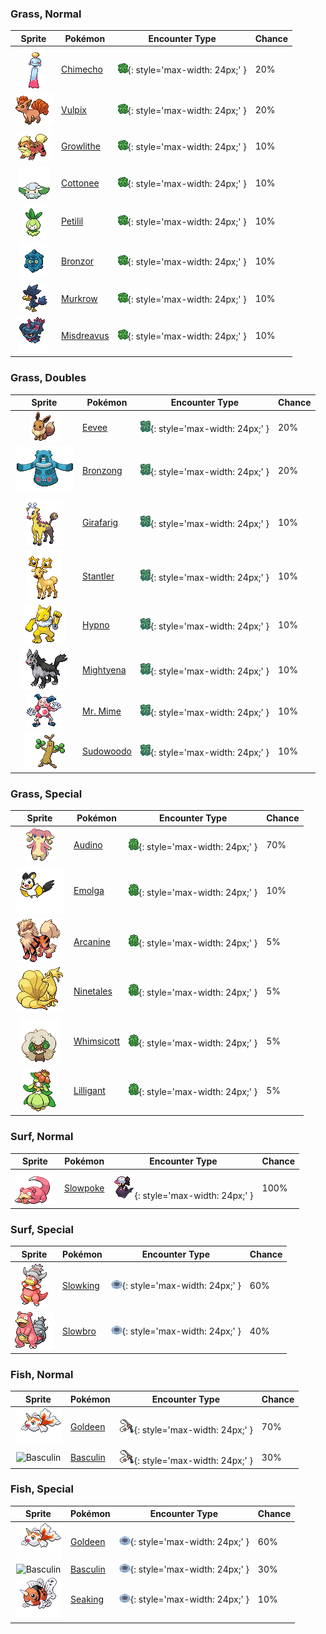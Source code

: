 

### Grass, Normal


| Sprite | Pokémon | Encounter Type | Chance |
| :---: | --- | :---: | --- |
| ![Chimecho](https://raw.githubusercontent.com/PokeAPI/sprites/master/sprites/pokemon/versions/generation-v/black-white/animated/358.gif) | [Chimecho](../pokemon/chimecho.md/) | ![Grass, Normal](../assets/encounter_types/grass_normal.png){: style='max-width: 24px;' } | 20% |
| ![Vulpix](https://raw.githubusercontent.com/PokeAPI/sprites/master/sprites/pokemon/versions/generation-v/black-white/animated/37.gif) | [Vulpix](../pokemon/vulpix.md/) | ![Grass, Normal](../assets/encounter_types/grass_normal.png){: style='max-width: 24px;' } | 20% |
| ![Growlithe](https://raw.githubusercontent.com/PokeAPI/sprites/master/sprites/pokemon/versions/generation-v/black-white/animated/58.gif) | [Growlithe](../pokemon/growlithe.md/) | ![Grass, Normal](../assets/encounter_types/grass_normal.png){: style='max-width: 24px;' } | 10% |
| ![Cottonee](https://raw.githubusercontent.com/PokeAPI/sprites/master/sprites/pokemon/versions/generation-v/black-white/animated/546.gif) | [Cottonee](../pokemon/cottonee.md/) | ![Grass, Normal](../assets/encounter_types/grass_normal.png){: style='max-width: 24px;' } | 10% |
| ![Petilil](https://raw.githubusercontent.com/PokeAPI/sprites/master/sprites/pokemon/versions/generation-v/black-white/animated/548.gif) | [Petilil](../pokemon/petilil.md/) | ![Grass, Normal](../assets/encounter_types/grass_normal.png){: style='max-width: 24px;' } | 10% |
| ![Bronzor](https://raw.githubusercontent.com/PokeAPI/sprites/master/sprites/pokemon/versions/generation-v/black-white/animated/436.gif) | [Bronzor](../pokemon/bronzor.md/) | ![Grass, Normal](../assets/encounter_types/grass_normal.png){: style='max-width: 24px;' } | 10% |
| ![Murkrow](https://raw.githubusercontent.com/PokeAPI/sprites/master/sprites/pokemon/versions/generation-v/black-white/animated/198.gif) | [Murkrow](../pokemon/murkrow.md/) | ![Grass, Normal](../assets/encounter_types/grass_normal.png){: style='max-width: 24px;' } | 10% |
| ![Misdreavus](https://raw.githubusercontent.com/PokeAPI/sprites/master/sprites/pokemon/versions/generation-v/black-white/animated/200.gif) | [Misdreavus](../pokemon/misdreavus.md/) | ![Grass, Normal](../assets/encounter_types/grass_normal.png){: style='max-width: 24px;' } | 10%

### Grass, Doubles


| Sprite | Pokémon | Encounter Type | Chance |
| :---: | --- | :---: | --- |
| ![Eevee](https://raw.githubusercontent.com/PokeAPI/sprites/master/sprites/pokemon/versions/generation-v/black-white/animated/133.gif) | [Eevee](../pokemon/eevee.md/) | ![Grass, Doubles](../assets/encounter_types/grass_doubles.png){: style='max-width: 24px;' } | 20% |
| ![Bronzong](https://raw.githubusercontent.com/PokeAPI/sprites/master/sprites/pokemon/versions/generation-v/black-white/animated/437.gif) | [Bronzong](../pokemon/bronzong.md/) | ![Grass, Doubles](../assets/encounter_types/grass_doubles.png){: style='max-width: 24px;' } | 20% |
| ![Girafarig](https://raw.githubusercontent.com/PokeAPI/sprites/master/sprites/pokemon/versions/generation-v/black-white/animated/203.gif) | [Girafarig](../pokemon/girafarig.md/) | ![Grass, Doubles](../assets/encounter_types/grass_doubles.png){: style='max-width: 24px;' } | 10% |
| ![Stantler](https://raw.githubusercontent.com/PokeAPI/sprites/master/sprites/pokemon/versions/generation-v/black-white/animated/234.gif) | [Stantler](../pokemon/stantler.md/) | ![Grass, Doubles](../assets/encounter_types/grass_doubles.png){: style='max-width: 24px;' } | 10% |
| ![Hypno](https://raw.githubusercontent.com/PokeAPI/sprites/master/sprites/pokemon/versions/generation-v/black-white/animated/97.gif) | [Hypno](../pokemon/hypno.md/) | ![Grass, Doubles](../assets/encounter_types/grass_doubles.png){: style='max-width: 24px;' } | 10% |
| ![Mightyena](https://raw.githubusercontent.com/PokeAPI/sprites/master/sprites/pokemon/versions/generation-v/black-white/animated/262.gif) | [Mightyena](../pokemon/mightyena.md/) | ![Grass, Doubles](../assets/encounter_types/grass_doubles.png){: style='max-width: 24px;' } | 10% |
| ![Mr. Mime](https://raw.githubusercontent.com/PokeAPI/sprites/master/sprites/pokemon/versions/generation-v/black-white/animated/122.gif) | [Mr. Mime](../pokemon/mr-mime.md/) | ![Grass, Doubles](../assets/encounter_types/grass_doubles.png){: style='max-width: 24px;' } | 10% |
| ![Sudowoodo](https://raw.githubusercontent.com/PokeAPI/sprites/master/sprites/pokemon/versions/generation-v/black-white/animated/185.gif) | [Sudowoodo](../pokemon/sudowoodo.md/) | ![Grass, Doubles](../assets/encounter_types/grass_doubles.png){: style='max-width: 24px;' } | 10%

### Grass, Special


| Sprite | Pokémon | Encounter Type | Chance |
| :---: | --- | :---: | --- |
| ![Audino](https://raw.githubusercontent.com/PokeAPI/sprites/master/sprites/pokemon/versions/generation-v/black-white/animated/531.gif) | [Audino](../pokemon/audino.md/) | ![Grass, Special](../assets/encounter_types/grass_special.png){: style='max-width: 24px;' } | 70% |
| ![Emolga](https://raw.githubusercontent.com/PokeAPI/sprites/master/sprites/pokemon/versions/generation-v/black-white/animated/587.gif) | [Emolga](../pokemon/emolga.md/) | ![Grass, Special](../assets/encounter_types/grass_special.png){: style='max-width: 24px;' } | 10% |
| ![Arcanine](https://raw.githubusercontent.com/PokeAPI/sprites/master/sprites/pokemon/versions/generation-v/black-white/animated/59.gif) | [Arcanine](../pokemon/arcanine.md/) | ![Grass, Special](../assets/encounter_types/grass_special.png){: style='max-width: 24px;' } | 5% |
| ![Ninetales](https://raw.githubusercontent.com/PokeAPI/sprites/master/sprites/pokemon/versions/generation-v/black-white/animated/38.gif) | [Ninetales](../pokemon/ninetales.md/) | ![Grass, Special](../assets/encounter_types/grass_special.png){: style='max-width: 24px;' } | 5% |
| ![Whimsicott](https://raw.githubusercontent.com/PokeAPI/sprites/master/sprites/pokemon/versions/generation-v/black-white/animated/547.gif) | [Whimsicott](../pokemon/whimsicott.md/) | ![Grass, Special](../assets/encounter_types/grass_special.png){: style='max-width: 24px;' } | 5% |
| ![Lilligant](https://raw.githubusercontent.com/PokeAPI/sprites/master/sprites/pokemon/versions/generation-v/black-white/animated/549.gif) | [Lilligant](../pokemon/lilligant.md/) | ![Grass, Special](../assets/encounter_types/grass_special.png){: style='max-width: 24px;' } | 5%

### Surf, Normal


| Sprite | Pokémon | Encounter Type | Chance |
| :---: | --- | :---: | --- |
| ![Slowpoke](https://raw.githubusercontent.com/PokeAPI/sprites/master/sprites/pokemon/versions/generation-v/black-white/animated/79.gif) | [Slowpoke](../pokemon/slowpoke.md/) | ![Surf, Normal](../assets/encounter_types/surf_normal.png){: style='max-width: 24px;' } | 100%

### Surf, Special


| Sprite | Pokémon | Encounter Type | Chance |
| :---: | --- | :---: | --- |
| ![Slowking](https://raw.githubusercontent.com/PokeAPI/sprites/master/sprites/pokemon/versions/generation-v/black-white/animated/199.gif) | [Slowking](../pokemon/slowking.md/) | ![Surf, Special](../assets/encounter_types/surf_special.png){: style='max-width: 24px;' } | 60% |
| ![Slowbro](https://raw.githubusercontent.com/PokeAPI/sprites/master/sprites/pokemon/versions/generation-v/black-white/animated/80.gif) | [Slowbro](../pokemon/slowbro.md/) | ![Surf, Special](../assets/encounter_types/surf_special.png){: style='max-width: 24px;' } | 40%

### Fish, Normal


| Sprite | Pokémon | Encounter Type | Chance |
| :---: | --- | :---: | --- |
| ![Goldeen](https://raw.githubusercontent.com/PokeAPI/sprites/master/sprites/pokemon/versions/generation-v/black-white/animated/118.gif) | [Goldeen](../pokemon/goldeen.md/) | ![Fish, Normal](../assets/encounter_types/fish_normal.png){: style='max-width: 24px;' } | 70% |
| ![Basculin]() | [Basculin](../pokemon/basculin.md/) | ![Fish, Normal](../assets/encounter_types/fish_normal.png){: style='max-width: 24px;' } | 30%

### Fish, Special


| Sprite | Pokémon | Encounter Type | Chance |
| :---: | --- | :---: | --- |
| ![Goldeen](https://raw.githubusercontent.com/PokeAPI/sprites/master/sprites/pokemon/versions/generation-v/black-white/animated/118.gif) | [Goldeen](../pokemon/goldeen.md/) | ![Fish, Special](../assets/encounter_types/fish_special.png){: style='max-width: 24px;' } | 60% |
| ![Basculin]() | [Basculin](../pokemon/basculin.md/) | ![Fish, Special](../assets/encounter_types/fish_special.png){: style='max-width: 24px;' } | 30% |
| ![Seaking](https://raw.githubusercontent.com/PokeAPI/sprites/master/sprites/pokemon/versions/generation-v/black-white/animated/119.gif) | [Seaking](../pokemon/seaking.md/) | ![Fish, Special](../assets/encounter_types/fish_special.png){: style='max-width: 24px;' } | 10% |
